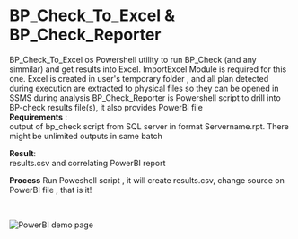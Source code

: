 # BP_Check_To_Excel & BP_Check_Reporter
  BP_Check_To_Excel os Powershell utility to run BP_Check (and any simmilar) and get results into Excel. ImportExcel Module is required for this one. Excel is created in user's temporary folder , and all plan detected during execution are extracted to physical files so they can be opened in SSMS during analysis
  BP_Check_Reporter is Powershell script to drill into BP-check results file(s), it also provides PowerBi file <BR>
**Requirements** :<BR> output of bp_check script from SQL server in format Servername.rpt. There might be unlimited outputs in same batch 

**Result</B>**: <BR>results.csv and correlating PowerBI report  <BR>

**Process** 
Run Poweshell script , it will create results.csv, change source on PowerBI file , that is it!

<BR>

![PowerBI demo page](https://github.com/Petar-T/BP_check_Reporter/assets/47648550/4651cd60-29be-48e0-bab0-499157b4732c)
